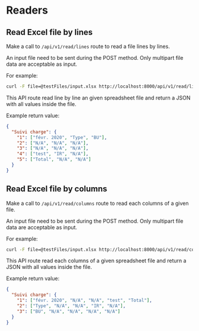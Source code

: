 # Readers

## Read Excel file by lines

Make a call to `/api/v1/read/lines` route to read a file lines by lines.

An input file need to be sent during the POST method. Only multipart file data are acceptable as input.

For example:

```sh
curl -F file=@testFiles/input.xlsx http://localhost:8000/api/v1/read/lines --output myFile.json
```

This API route read line by line an given spreadsheet file and return a JSON with all values inside the file.

Example return value:

```json
{
  "Suivi charge": {
    "1": ["févr. 2020", "Type", "BU"],
    "2": ["N/A", "N/A", "N/A"],
    "3": ["N/A", "N/A", "N/A"],
    "4": ["test", "IR", "N/A"],
    "5": ["Total", "N/A", "N/A"]
  }
}
```

## Read Excel file by columns

Make a call to `/api/v1/read/columns` route to read each columns of a given file.

An input file need to be sent during the POST method. Only multipart file data are acceptable as input.

For example:

```sh
curl -F file=@testFiles/input.xlsx http://localhost:8000/api/v1/read/columns --output myFile.json
```

This API route read each columns of a given spreadsheet file and return a JSON with all values inside the file.

Example return value:

```json
{
  "Suivi charge": {
    "1": ["févr. 2020", "N/A", "N/A", "test", "Total"],
    "2": ["Type", "N/A", "N/A", "IR", "N/A"],
    "3": ["BU", "N/A", "N/A", "N/A", "N/A"]
  }
}
```
